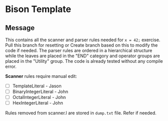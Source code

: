 # Bison Template

## Message
This contains all the scanner and parser rules needed for `x = 42;` exercise. Pull this branch for resetting or Create branch based on this to modify the code if needed.
The parser rules are ordered in a hierarchical structure while the leaves are placed in the "END" category and operator groups are placed in the "Utility" group.
The code is already tested without any compile error.

**Scanner** rules require manual edit:
- [ ] TemplateLiteral - Jason
- [ ] BinaryIntegerLiteral - John
- [ ] OctalIntegerLiteral - John
- [ ] HexIntegerLiteral - John

Rules removed from scanner.l are stored in `dump.txt` file. Refer if needed.